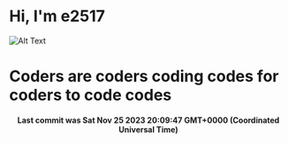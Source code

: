 # Hi, I'm e2517

![Alt Text](https://github.com/E2517/e2517/blob/master/images/background.gif)

# Coders are coders coding codes for coders to code codes

<h4 align="center">Last commit was Sat Nov 25 2023 20:09:47 GMT+0000 (Coordinated Universal Time)</h4>
